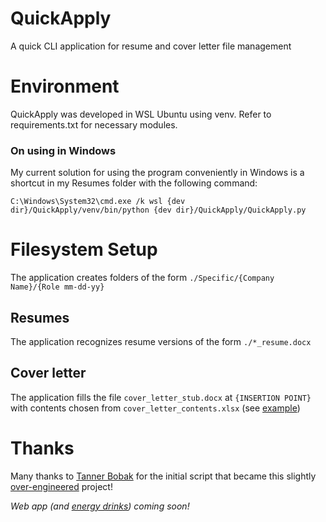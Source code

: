 # QuickApply
A quick CLI application for resume and cover letter file management

# Environment
QuickApply was developed in WSL Ubuntu using venv. Refer to requirements.txt for necessary modules.
### On using in Windows
My current solution for using the program conveniently in Windows is a shortcut in my Resumes folder with the following command:

`C:\Windows\System32\cmd.exe /k wsl {dev dir}/QuickApply/venv/bin/python {dev dir}/QuickApply/QuickApply.py`

# Filesystem Setup
The application creates folders of the form `./Specific/{Company Name}/{Role mm-dd-yy}`
## Resumes
The application recognizes resume versions of the form `./*_resume.docx`
## Cover letter
The application fills the file `cover_letter_stub.docx` at `{INSERTION POINT}` with contents chosen from `cover_letter_contents.xlsx` (see [example](https://github.com/iveshenry18/QuickApply/blob/master/EXAMPLE_cover_letter_contents.xlsx))

# Thanks
Many thanks to [Tanner Bobak](https://github.com/tannerbobak) for the initial script that became this slightly [over-engineered](https://medium.com/better-programming/we-overengineered-a-teapot-c718251ce897) project!

_Web app (and [energy drinks](https://www.shlempo.com/)) coming soon!_

